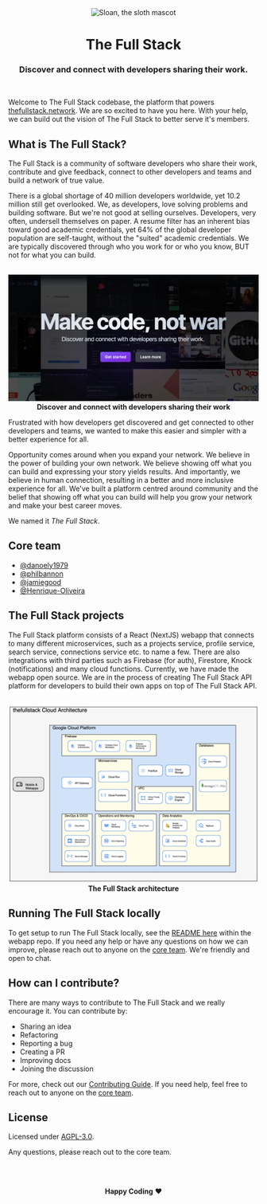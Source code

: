 <div align="center">
<img alt="Sloan, the sloth mascot" width="120px" src="https://thefullstack.network/assets/icons/thefullstack-circle.webp">
  <br>
  <h1>The Full Stack</h1>
  <h3>Discover and connect with developers sharing their work.</h3>
</div>
<br>

Welcome to The Full Stack codebase, the platform that powers
[thefullstack.network](https://thefullstack.network). We are so excited to
have you here. With your help, we can build out the vision of The Full
Stack to better serve it's members.

## What is The Full Stack?

The Full Stack is a community of software developers who share their work,
contribute and give feedback, connect to other developers and teams and build
a network of true value.

There is a global shortage of 40 million developers worldwide, yet 10.2
million still get overlooked. We, as developers, love solving problems
and building software. But we're not good at selling ourselves.
Developers, very often, undersell themselves on paper. A resume filter
has an inherent bias toward good academic credentials, yet 64% of the
global developer population are self-taught, without the "suited"
academic credentials. We are typically discovered through who you work
for or who you know, BUT not for what you can build.

<p align="center">
<br>
    <img src="/assets/cover.webp" alt="The Full Stack cover" width="620">
    <br>
    <strong>Discover and connect with developers sharing their work</strong>
    <br>
</p>

Frustrated with how developers get discovered and get connected to other
developers and teams, we wanted to make this easier and simpler with a
better experience for all.

Opportunity comes around when you expand your network. We believe in the
power of building your own network. We believe showing off what you can
build and expressing your story yields results. And importantly, we
believe in human connection, resulting in a better and more inclusive
experience for all. We've built a platform centred around community and
the belief that showing off what you can build will help you grow your
network and make your best career moves.

We named it _The Full Stack_.

## Core team

- [@danoely1979](https://github.com/danoely1979)
- [@philbannon](https://github.com/philbannon)
- [@jamiegood](https://github.com/jamiegood)
- [@Henrique-Oliveira](https://github.com/Henrique-Oliveira)

## The Full Stack projects

The Full Stack platform consists of a React (NextJS) webapp that connects to
many different microservices, such as a projects service, profile service, search
service, connections service etc. to name a few. There are also integrations with
third parties such as Firebase (for auth), Firestore, Knock (notifications) and
many cloud functions. Currently, we have made the webapp open source. We are in
the process of creating The Full Stack API platform for developers to build their
own apps on top of The Full Stack API.

<p align="center">
<br>
    <img src="/assets/architecture.webp" alt="The Full Stack architecture" width="620">
    <br>
    <strong>The Full Stack architecture</strong>
    <br>
</p>

## Running The Full Stack locally

To get setup to run The Full Stack locally, see the [README here](https://github.com/thefullstackgroup/webapp) within the webapp repo.
If you need any help or have any questions on how we can improve, please reach out to
anyone on the [core team](#core-team). We're friendly and open to chat.

## How can I contribute?

There are many ways to contribute to The Full Stack and we really encourage it.
You can contribute by:

- Sharing an idea
- Refactoring
- Reporting a bug
- Creating a PR
- Improving docs
- Joining the discussion

For more, check out our [Contributing Guide](CONTRIBUTING.md). If you need help,
feel free to reach out to anyone on the [core team](#core-team).

## License

Licensed under [AGPL-3.0](./LICENSE.md).

Any questions, please reach out to the core team.

<br>

<p align="center">
  <br>
  <strong>Happy Coding</strong> ❤️
</p>
